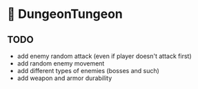 # 🧱 DungeonTungeon

## TODO

- add enemy random attack (even if player doesn't attack first)
- add random enemy movement
- add different types of enemies (bosses and such)
- add weapon and armor durability
